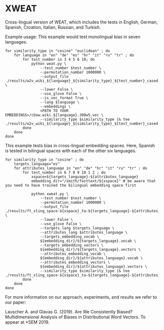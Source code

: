 # XWEAT
Cross-lingual version of WEAT, which includes the tests in English, German, Spanish, Croation, Italian, Russian, and Turkish.

Example usage:
This example would test monolingual bias in seven languages.
```
for similarity_type in "cosine" "euclidean" ; do
    for language in "en" "de" "es" "hr" "it" "ru" "tr" ; do
        for test_number in 3 4 5 6 10; do
            python weat.py \
                --test_number $test_number \
                --permutation_number 1000000 \
                --output_file ./results/w2v_wiki_${language}_${similarity_type}_${test_number}_cased.res \
                --lower False \
                --use_glove False \
                --is_vec_format True \
                --lang $language \
                --embeddings \
                <PATH TO YOUR EMBEDDINGS>/cbow.wiki.${language}.300w5.vec \
                --similarity_type $similarity_type |& tee ./results/w2v_wiki_${language}_${similarity_type}_${test_number}_cased.out
        done
    done
done
```

This example tests bias in cross-lingual embedding spaces. Here, Spanish is tested in bilingual spaces with each of the other six languages.
```
for similarity_type in "cosine" ; do
    targets_language="es"
    for attributes_language in "en" "de" "hr" "it" "ru" "tr" ; do
        for test_number in 6 7 8 9 10 1 2 ; do
            xspace=${targets_language}-${attributes_language}
            embedding_dir="/smith/fasttext/${xspace}" # be aware that you need to have trained the bilingual embedding space first

            python xweat.py \
                --test_number $test_number \
                --permutation_number 1000000 \
                --output_file ./results/ft_xling_space-${xspace}_ta-${targets_language}-${attributes_language}_${similarity_type}_${test_number}.res \
                --lower False \
                --use_glove False \
                --targets_lang $targets_language \
                --attributes_lang $attributes_language \
                --targets_embedding_vocab \
                ${embedding_dir}/${targets_language}.vocab \
                --targets_embedding_vectors \
                ${embedding_dir}/${targets_language}.vectors \
                --attributes_embedding_vocab \
                ${embedding_dir}/${attributes_language}.vocab \
                --attributes_embedding_vectors \
                ${embedding_dir}/${attributes_language}.vectors \
                --similarity_type $similarity_type |& tee ./results/ft_xling_space-${xspace}_ta-${targets_language}-${attributes_language}_${similarity_type}_${test_number}.out
        done
    done
done
```
For more information on our approach, experiments, and results we refer to our paper:

Lauscher A. and Glavas G. (2019). Are We Consistently Biased? Multidimensional Analysis of Biases in Distributional Word Vectors. To appear at *SEM 2019.
